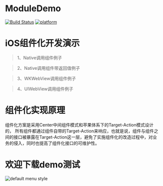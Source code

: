 # ModuleDemo
[![Build Status](https://travis-ci.org/robbiehanson/CocoaHTTPServer.svg)](https://travis-ci.org/robbiehanson/CocoaHTTPServer)
[![platform](https://img.shields.io/badge/platform-iOS-ff69b4.svg)](https://github.com/chenfanfang/AvoidCrash)


iOS组件化开发演示
===

> 1、Native调用组件例子<br> 

> 2、Native调用组件带返回值例子<br>

> 3、WKWebView调用组件例子<br>

> 4、UIWebView调用组件例子<br>

</p>

组件化实现原理
===
组件化方案是采用Center中间组件模式和苹果体系下的Target-Action模式设计的，
所有组件都通过组件自带的Target-Action来响应，也就是说，组件与组件之间的接口被暴露在Target-Action这一层，避免了实施组件化的改造过程中，对业务的侵入，同时也提高了组件化接口的可维护性。

欢迎下载demo测试
===
![default menu style](https://raw.githubusercontent.com/ruibox001/ModuleDemo/master/ModuleDemo/videoGif1.gif)


